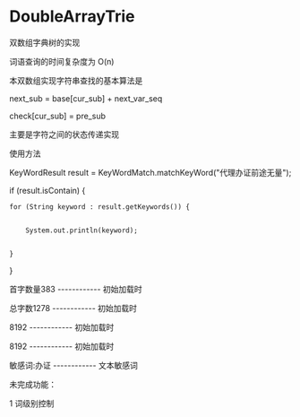 # DoubleArrayTrie
双数组字典树的实现


词语查询的时间复杂度为 O(n)

本双数组实现字符串查找的基本算法是


next_sub = base[cur_sub] + next_var_seq


check[cur_sub] = pre_sub


主要是字符之间的状态传递实现


使用方法


KeyWordResult result = KeyWordMatch.matchKeyWord("代理办证前途无量");


if (result.isContain) {


	for (String keyword : result.getKeywords()) {
	
	
		System.out.println(keyword);
		
		
	}
	
	
}



首字数量383     ------------  初始加载时


总字数1278      ------------  初始加载时


8192            ------------  初始加载时


8192            ------------  初始加载时


敏感词:办证     ------------  文本敏感词



未完成功能：


1 词级别控制
